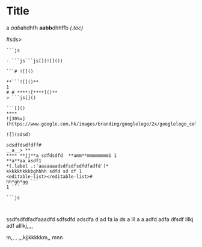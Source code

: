 # Title
a
*aab*ahdhfh
**aabb**dhhffb
*(.toc)*
> 
>
#sds> 
 ```
```js

```
```
- ```js```js[](![]())

```# ![]()

**```![]()**
1 
# # ****![****]()**
> ```js[]()

```[]()
****
![30%x](https://www.google.com.hk/images/branding/googlelogo/2x/googlelogo_color_272x92dp.png)

![](sdsd)

sdsdfdsdfdff# 
__a__> **
**** **jj**a sdfdsdfd  **amm**mmmmmmmm1 1 
**a**aa asdf1 
*(,label .:'aaaaaaadsdfsdfsdfdfadfd')*
kkkkkhkkkbghhhh sdfd sd df 1 
<editable-list></editable-list># 
hh*gh*gg ```
1 ```

```js
```
```js

```
```js

```
  ssdfsdfdfadfaaadfd 
  sdfsdfd adsdfa d ad fa ia ds a lll a a adfd adfa dfsdf lllkj adf alllkj,,,,
    <p is="word-count">m,,  ,  ,,,kjjkkkkkm,, mnn</p>